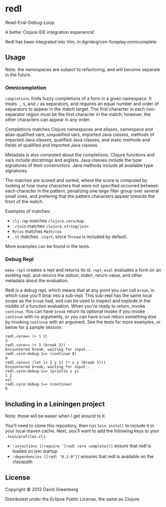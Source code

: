 # redl

Read-Eval-Debug-Loop

A better Clojure IDE integration experience!

Redl has been integrated into Vim, in dgrnbrg/vim-foreplay:omnicomplete

## Usage

Note: the namespaces are subject to refactoring, and will become separate in the future.

### Omnicompletion

`completions` finds fuzzy completions of a form in a given namespace. It treats `.`, `$`, and `/`
as separators, and requires an equal number and order of separators to appear in the match target.
The first character in each non-separator region must be the first character in the match;
however, the other characters can appear in any order.

Completions matches Clojure namespaces and aliases, namespace and alias-qualified vars, unqualified
vars, imported Java classes, methods of imported Java classes, qualified Java classes, and static
methods and fields of qualified and imported Java classes.

Metadata is also computed about the completions. Clojure functions and vars include docstrings
and arglists. Java classes include the type signatures of their constructors. Java methods
include all available type signatures.

The matches are scored and sorted, where the score is computed by looking at how many characters
that were not specified occurred between each character in the pattern, penalizing one large
filler group over several small ones, and prefering that the pattern characters appear towards
the front of the match.

Examples of matches:

- `clj./mp` matches `clojure.core/map`
- `./join` matches `clojure.string/join`
- `M/cos` matches `Math/cos`
- `.st` matches `.start`, since `Thread` is included by default.

More examples can be found in the tests.

### Debug Repl

`make-repl` creates a repl and returns its id. `repl-eval` evaluates a form on an existing
repl, and returns the stdout, stderr, return value, and other metadata about the evaluation.

Redl is a debug repl, which means that at any point you can call `break`, in which case
you'll drop into a sub-repl. This sub-repl has the same local scope as the `break` had,
and can be used to inspect and explode in the middle of a function evaluation. When you're
ready to return, invoke `continue`. You can have `break` return its optional invoke if you
invoke `continue` with no arguments, or you can have `break` return something else by invoking
`continue` with an argument. See the tests for more examples, or below for a sample session.

    redl.core=> (+ 1 2)
    3
    redl.core=> (+ 1 (break 3))
    Encountered break, waiting for input...
    redl.core:debug-1=> (continue 8)
    9
    redl.core=> (let [x 1 y 2] (* x y (break 3)))
    Encountered break, waiting for input...
    redl.core:debug-1=> (println x y)
    1 2
    nil
    redl.core:debug-1=> (continue)
    6

## Including in a Leiningen project

Note: these will be easier when I get around to it.

You'll need to clone this repository, then run `lein install` to include it in your
local maven cache. Next, you'll want to add the following keys to your `.lein/profiles.clj`:

- `:injections [(require '[redl core complete])]` ensure that redl is loaded on jvm startup
- `:dependencies [[redl "0.2.0"]]` ensures that redl is available on the classpath

## License

Copyright © 2012 David Greenberg

Distributed under the Eclipse Public License, the same as Clojure.
